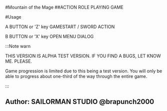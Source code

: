 #Mountain of the Mage
##ACTION ROLE PLAYING GAME

#Usage

A BUTTON or 'Z' key
  GAMESTART / SWORD ACTION

B BUTTON or 'X' key
  OPEN MENU DIALOG

:::Note warn

THIS VERSION IS ALPHA TEST VERSION.
IF YOU FIND A BUGS, LET KNOW ME. PLEASE.

Game progression is limited due to this being a test version. You will only be able to progress about one-third of the way through the entire game.

:::

## Author: SAILORMAN STUDIO @brapunch2000
